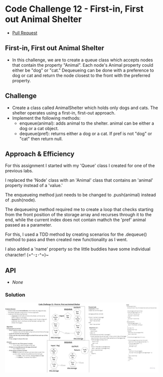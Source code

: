 # Code Challenge 12 - First-in, First out Animal Shelter

- [Pull Request](https://github.com/micgreene/data-structures-and-algorithms/pull/27)

## First-in, First out Animal Shelter

- In this challenge, we are to create a queue class which accepts nodes that contain the property "Animal". Each node's Animal property could either be "dog" or "cat." Dequeueing can be done with a preference to dog or cat and return the node closest to the front with the preferred property.

## Challenge

- Create a class called AnimalShelter which holds only dogs and cats. The shelter operates using a first-in, first-out approach.
- Implement the following methods:
  - enqueue(animal): adds animal to the shelter. animal can be either a dog or a cat object.
  - dequeue(pref): returns either a dog or a cat. If pref is not "dog" or "cat" then return null.

## Approach & Efficiency

For this assignment I started with my 'Queue' class I created for one of the previous labs.

I replaced the 'Node' class with an 'Animal' class that contains an 'animal' property instead of a 'value.'

The enqueueing method just needs to be changed to .push(animal) instead of .push(node).

The dequeueing method required me to create a loop that checks starting from the front position of the storage array and recurses through it to the end, while the current index does not contain mathch the 'pref' animal passed as a parameter.

For this, I used a TDD method by creating scenarios for the .dequeue() method to pass and then created new functionality as I went.

I also added a 'name' property so the little buddies have some individual character! (=^･ｪ･^=)~

## API

- *None*

### Solution

![Whiteboard](./CodeChallenge12-401js.jpg)
